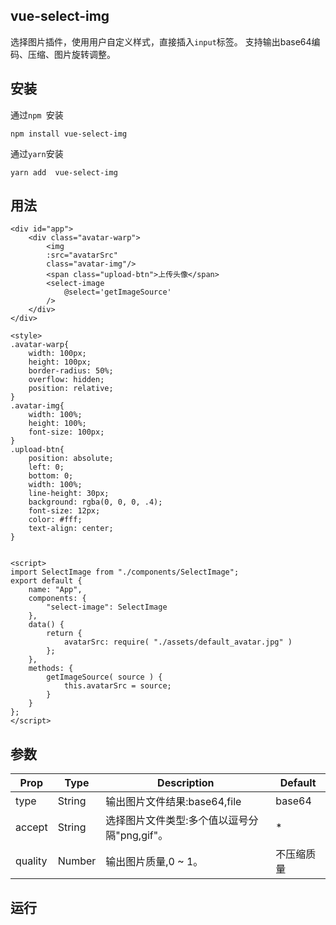 ## vue-select-img

选择图片插件，使用用户自定义样式，直接插入`input`标签。
支持输出base64编码、压缩、图片旋转调整。

## 安装

通过`npm `安装

```
npm install vue-select-img
```

通过`yarn`安装

```
yarn add  vue-select-img
```

## 用法


```
<div id="app">
    <div class="avatar-warp">
        <img
        :src="avatarSrc"
        class="avatar-img"/>
        <span class="upload-btn">上传头像</span>
        <select-image
            @select='getImageSource'
        />
    </div>
</div>

<style>
.avatar-warp{
    width: 100px;
    height: 100px;
    border-radius: 50%;
    overflow: hidden;
    position: relative;
}
.avatar-img{
    width: 100%;
    height: 100%;
    font-size: 100px;
}
.upload-btn{
    position: absolute;
    left: 0;
    bottom: 0;
    width: 100%;
    line-height: 30px;
    background: rgba(0, 0, 0, .4);
    font-size: 12px;
    color: #fff;
    text-align: center;
}
```

```

<script>
import SelectImage from "./components/SelectImage";
export default {
    name: "App",
    components: {
        "select-image": SelectImage
    },
    data() {
        return {
            avatarSrc: require( "./assets/default_avatar.jpg" )
        };
    },
    methods: {
        getImageSource( source ) {
            this.avatarSrc = source;
        }
    }
};
</script>
```

## 参数

| Prop    | Type   | Description                 | Default |
|---------|--------|-----------------------------|---------|
| type    | String | 输出图片文件结果:base64,file        | base64  |
| accept  | String | 选择图片文件类型:多个值以逗号分隔"png,gif"。 | \*      |
| quality | Number | 输出图片质量,0 ~ 1。               | 不压缩质量   |



## 运行

```



```
